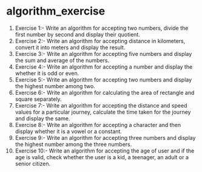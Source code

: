# algorithm_exercise

1. Exercise 1:- Write an algorithm for accepting two numbers, divide the first number by second and display their quotient.
2. Exercise 2:- Write an algorithm for accepting distance in kilometers, convert it into meters and display the result.
3. Exercise 3:- Write an algorithm for accepting five numbers and display the sum and average of the numbers.
4. Exercise 4:- Write an algorithm for accepting a number and display the whether it is odd or even.
5. Exercise 5:- Write an algorithm for accepting two numbers and display the highest number among two.
6. Exercise 6:- Write an algorithm for calculating the area of rectangle and square separately.
7. Exercise 7:- Write an algorithm for accepting the distance and speed values for a particular journey, calculate the time taken for the journey and display the same.
8. Exercise 8:- Write an algorithm for accepting a character and then display whether it is a vowel or a constant.
9. Exercise 9:- Write an algorithm for accepting three numbers and display the highest number among the three numbers.
10. Exercise 10:- Write an algorithm for accepting the age of user and if the age is valid, check whether the user is a kid, a teenager, an adult or a senior citizen.